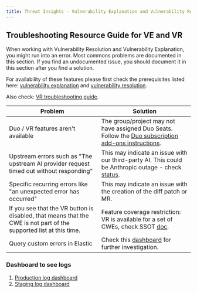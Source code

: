 ```yaml
---
title: Threat Insights - Vulnerability Explanation and Vulnerability Resolution troubleshooting
---
```


## Troubleshooting Resource Guide for VE and VR

When working with Vulnerability Resolution and Vulnerability Explanation, you might run into an error. Most commons
problems are documented in this section.
If you find an undocumented issue, you should document it in this section after
you find a solution.

For availability of these features please first check the prerequisites listed here: [vulnerability explanation](https://docs.gitlab.com/ee/user/application_security/vulnerabilities/#vulnerability-explanation) and [vulnerability resolution](https://docs.gitlab.com/ee/user/application_security/vulnerabilities/#vulnerability-resolution).

Also check: [VR troubleshooting guide](https://docs.gitlab.com/ee/user/application_security/vulnerabilities/#troubleshooting).

| Problem                                                               | Solution                                                                                                                                                                                                                                                                              |
|-----------------------------------------------------------------------|---------------------------------------------------------------------------------------------------------------------------------------------------------------------------------------------------------------------------------------------------------------------------------------|
| Duo / VR features aren't available | The group/project may not have assigned Duo Seats. Follow the [Duo subscription add-ons instructions](https://docs.gitlab.com/ee/subscriptions/subscription-add-ons.html#assign-gitlab-duo-seats). |
|  Upstream errors such as "The upstream AI provider request timed out without responding" | This may indicate an issue with our third-party AI. This could be Anthropic outage - check [status](https://status.anthropic.com/).|
| Specific recurring errors like "an unexpected error has occurred" | This may indicate an issue with the creation of the diff patch or MR. |
| If you see that the VR button is disabled, that means that the CWE is not part of the supported list at this time. |  Feature coverage restriction: VR is available for a set of CWEs, check SSOT [doc](https://docs.google.com/spreadsheets/d/1G5zN4s4Inw2xhcyZP1U1oDW1erJuxL7QZsXSoOGNKeI/edit?gid=1605042126#gid=1605042126). |
| Query custom errors in Elastic | Check this [dashboard](https://log.gprd.gitlab.net/app/r/s/8no4f) for further investigation. |

### Dashboard to see logs

1. [Production log dashboard](https://log.gprd.gitlab.net/app/r/s/Bfmiw)
1. [Staging log dashboard](https://nonprod-log.gitlab.net/app/r/s/2OKmz)
